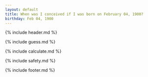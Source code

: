```yaml
---
layout: default
title: When was I conceived if I was born on February 04, 1900?
birthday: Feb 04, 1900
---
```


{% include header.md %}

{% include guess.md %}

{% include calculate.md %}

{% include safety.md %}

{% include footer.md %}



